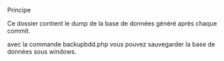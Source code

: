 Principe 

Ce dossier contient le dump de la base de données généré après chaque commit.

avec la commande backupbdd.php vous pouvez sauvegarder la base de données sous windows.